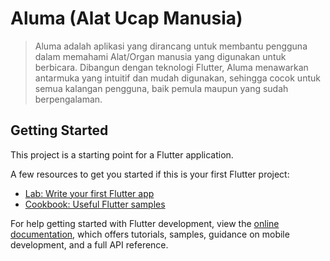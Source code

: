 # Aluma (Alat Ucap Manusia)

> Aluma adalah aplikasi yang dirancang untuk membantu pengguna dalam memahami Alat/Organ manusia yang digunakan untuk berbicara. Dibangun dengan teknologi Flutter, Aluma menawarkan antarmuka yang intuitif dan mudah digunakan, sehingga cocok untuk semua kalangan pengguna, baik pemula maupun yang sudah berpengalaman.

## Getting Started

This project is a starting point for a Flutter application.

A few resources to get you started if this is your first Flutter project:

- [Lab: Write your first Flutter app](https://docs.flutter.dev/get-started/codelab)
- [Cookbook: Useful Flutter samples](https://docs.flutter.dev/cookbook)

For help getting started with Flutter development, view the
[online documentation](https://docs.flutter.dev/), which offers tutorials,
samples, guidance on mobile development, and a full API reference.
> 
